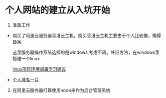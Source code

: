 
# 个人网站的建立从入坑开始

1. 准备工作

- 购买了阿里云服务器香港云主机，购买香港云主机主要由于个人比较懒，懒得备案

    这里服务器操作系统选择的是windows,考虑不周。补旧方法，在windows里搭建一个linux
    
    [linux项目环境部署学习建议](https://blog.csdn.net/my_name_nb/article/details/79199826)

- [个人域名一只](www.pettyfish.com)

2. 在阿里云服务器打算使用node来作为后台管理系统






